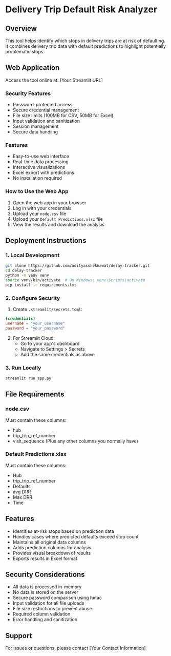 # Delivery Trip Default Risk Analyzer

## Overview
This tool helps identify which stops in delivery trips are at risk of defaulting. It combines delivery trip data with default predictions to highlight potentially problematic stops.

## Web Application
Access the tool online at: [Your Streamlit URL]

### Security Features
- Password-protected access
- Secure credential management
- File size limits (100MB for CSV, 50MB for Excel)
- Input validation and sanitization
- Session management
- Secure data handling

### Features
- Easy-to-use web interface
- Real-time data processing
- Interactive visualizations
- Excel export with predictions
- No installation required

### How to Use the Web App
1. Open the web app in your browser
2. Log in with your credentials
3. Upload your `node.csv` file
4. Upload your `Default Predictions.xlsx` file
5. View the results and download the analysis

## Deployment Instructions

### 1. Local Development
```bash
git clone https://github.com/adityasshekhawat/delay-tracker.git
cd delay-tracker
python -m venv venv
source venv/bin/activate  # On Windows: venv\Scripts\activate
pip install -r requirements.txt
```

### 2. Configure Security
1. Create `.streamlit/secrets.toml`:
```toml
[credentials]
username = "your_username"
password = "your_password"
```

2. For Streamlit Cloud:
   - Go to your app's dashboard
   - Navigate to Settings > Secrets
   - Add the same credentials as above

### 3. Run Locally
```bash
streamlit run app.py
```

## File Requirements

### node.csv
Must contain these columns:
- hub
- trip_trip_ref_number
- visit_sequence
(Plus any other columns you normally have)

### Default Predictions.xlsx
Must contain these columns:
- Hub
- trip_trip_ref_number
- Defaults
- avg DRR
- Max DRR
- Time

## Features
- Identifies at-risk stops based on prediction data
- Handles cases where predicted defaults exceed stop count
- Maintains all original data columns
- Adds prediction columns for analysis
- Provides visual breakdown of results
- Exports results in Excel format

## Security Considerations
- All data is processed in-memory
- No data is stored on the server
- Secure password comparison using hmac
- Input validation for all file uploads
- File size restrictions to prevent abuse
- Required column validation
- Error handling and sanitization

## Support
For issues or questions, please contact [Your Contact Information] 